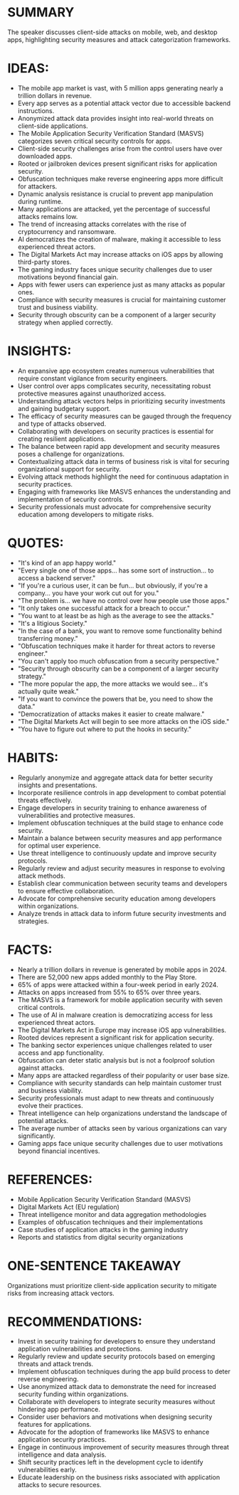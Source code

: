 # SUMMARY
The speaker discusses client-side attacks on mobile, web, and desktop apps, highlighting security measures and attack categorization frameworks.

# IDEAS:
- The mobile app market is vast, with 5 million apps generating nearly a trillion dollars in revenue.
- Every app serves as a potential attack vector due to accessible backend instructions.
- Anonymized attack data provides insight into real-world threats on client-side applications.
- The Mobile Application Security Verification Standard (MASVS) categorizes seven critical security controls for apps.
- Client-side security challenges arise from the control users have over downloaded apps.
- Rooted or jailbroken devices present significant risks for application security.
- Obfuscation techniques make reverse engineering apps more difficult for attackers.
- Dynamic analysis resistance is crucial to prevent app manipulation during runtime.
- Many applications are attacked, yet the percentage of successful attacks remains low.
- The trend of increasing attacks correlates with the rise of cryptocurrency and ransomware.
- AI democratizes the creation of malware, making it accessible to less experienced threat actors.
- The Digital Markets Act may increase attacks on iOS apps by allowing third-party stores.
- The gaming industry faces unique security challenges due to user motivations beyond financial gain.
- Apps with fewer users can experience just as many attacks as popular ones.
- Compliance with security measures is crucial for maintaining customer trust and business viability.
- Security through obscurity can be a component of a larger security strategy when applied correctly.

# INSIGHTS:
- An expansive app ecosystem creates numerous vulnerabilities that require constant vigilance from security engineers.
- User control over apps complicates security, necessitating robust protective measures against unauthorized access.
- Understanding attack vectors helps in prioritizing security investments and gaining budgetary support.
- The efficacy of security measures can be gauged through the frequency and type of attacks observed.
- Collaborating with developers on security practices is essential for creating resilient applications.
- The balance between rapid app development and security measures poses a challenge for organizations.
- Contextualizing attack data in terms of business risk is vital for securing organizational support for security.
- Evolving attack methods highlight the need for continuous adaptation in security practices.
- Engaging with frameworks like MASVS enhances the understanding and implementation of security controls.
- Security professionals must advocate for comprehensive security education among developers to mitigate risks.

# QUOTES:
- "It's kind of an app happy world."
- "Every single one of those apps... has some sort of instruction... to access a backend server."
- "If you're a curious user, it can be fun... but obviously, if you're a company... you have your work cut out for you."
- "The problem is... we have no control over how people use those apps."
- "It only takes one successful attack for a breach to occur."
- "You want to at least be as high as the average to see the attacks."
- "It's a litigious Society."
- "In the case of a bank, you want to remove some functionality behind transferring money."
- "Obfuscation techniques make it harder for threat actors to reverse engineer."
- "You can't apply too much obfuscation from a security perspective."
- "Security through obscurity can be a component of a larger security strategy."
- "The more popular the app, the more attacks we would see... it's actually quite weak."
- "If you want to convince the powers that be, you need to show the data."
- "Democratization of attacks makes it easier to create malware."
- "The Digital Markets Act will begin to see more attacks on the iOS side."
- "You have to figure out where to put the hooks in security."

# HABITS:
- Regularly anonymize and aggregate attack data for better security insights and presentations.
- Incorporate resilience controls in app development to combat potential threats effectively.
- Engage developers in security training to enhance awareness of vulnerabilities and protective measures.
- Implement obfuscation techniques at the build stage to enhance code security.
- Maintain a balance between security measures and app performance for optimal user experience.
- Use threat intelligence to continuously update and improve security protocols.
- Regularly review and adjust security measures in response to evolving attack methods.
- Establish clear communication between security teams and developers to ensure effective collaboration.
- Advocate for comprehensive security education among developers within organizations.
- Analyze trends in attack data to inform future security investments and strategies.

# FACTS:
- Nearly a trillion dollars in revenue is generated by mobile apps in 2024.
- There are 52,000 new apps added monthly to the Play Store.
- 65% of apps were attacked within a four-week period in early 2024.
- Attacks on apps increased from 55% to 65% over three years.
- The MASVS is a framework for mobile application security with seven critical controls.
- The use of AI in malware creation is democratizing access for less experienced threat actors.
- The Digital Markets Act in Europe may increase iOS app vulnerabilities.
- Rooted devices represent a significant risk for application security.
- The banking sector experiences unique challenges related to user access and app functionality.
- Obfuscation can deter static analysis but is not a foolproof solution against attacks.
- Many apps are attacked regardless of their popularity or user base size.
- Compliance with security standards can help maintain customer trust and business viability.
- Security professionals must adapt to new threats and continuously evolve their practices.
- Threat intelligence can help organizations understand the landscape of potential attacks.
- The average number of attacks seen by various organizations can vary significantly.
- Gaming apps face unique security challenges due to user motivations beyond financial incentives.

# REFERENCES:
- Mobile Application Security Verification Standard (MASVS)
- Digital Markets Act (EU regulation)
- Threat intelligence monitor and data aggregation methodologies
- Examples of obfuscation techniques and their implementations
- Case studies of application attacks in the gaming industry
- Reports and statistics from digital security organizations

# ONE-SENTENCE TAKEAWAY
Organizations must prioritize client-side application security to mitigate risks from increasing attack vectors.

# RECOMMENDATIONS:
- Invest in security training for developers to ensure they understand application vulnerabilities and protections.
- Regularly review and update security protocols based on emerging threats and attack trends.
- Implement obfuscation techniques during the app build process to deter reverse engineering.
- Use anonymized attack data to demonstrate the need for increased security funding within organizations.
- Collaborate with developers to integrate security measures without hindering app performance.
- Consider user behaviors and motivations when designing security features for applications.
- Advocate for the adoption of frameworks like MASVS to enhance application security practices.
- Engage in continuous improvement of security measures through threat intelligence and data analysis.
- Shift security practices left in the development cycle to identify vulnerabilities early.
- Educate leadership on the business risks associated with application attacks to secure resources.